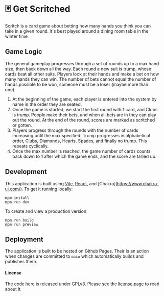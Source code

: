 # 🃏 Get Scritched

Scritch is a card game about betting how many hands you think you can take in a given round. It's best played around a dining room table in the winter time.

## Game Logic

The general gameplay progresses through a set of rounds up to a max hand size, then back down all the way. Each round a new suit is trump, whose cards beat all other suits. Players look at their hands and make a bet on how many hands they can win. The number of bets cannot equal the number of hands possible to be won, someone must be a loser (maybe more than one).

1. At the beginning of the game, each player is entered into the system by name in the order they are seated.
2. Once the game is started, we start the first round with 1 card, and Clubs is trump. People make their bets, and when all bets are in they can play out the round. At the end of the round, scores are marked as scritched or gotten.
3. Players progress through the rounds with the number of cards increasing until the max specified. Trump progresses in alphabetical order, Clubs, Diamonds, Hearts, Spades, and finally no trump. This repeats cyclically.
4. Once the max number is reached, the game number of cards counts back down to 1 after which the game ends, and the score are tallied up.

## Development

This application is built using [Vite](https://vite.dev/), [React](https://react.dev/), and ]Chakra](https://www.chakra-ui.com/). To get it running locally:

```
npm install
npm run dev
```

To create and view a production version:

```
npm run build
npm run preview
```

## Deployment

The application is built to be hosted on Github Pages. Their is an action when changes are committed to `main` which automatically builds and publishes them.

#### License

The code here is released under GPLv3. Please see the [license page](/LICENSE) to read about it.
